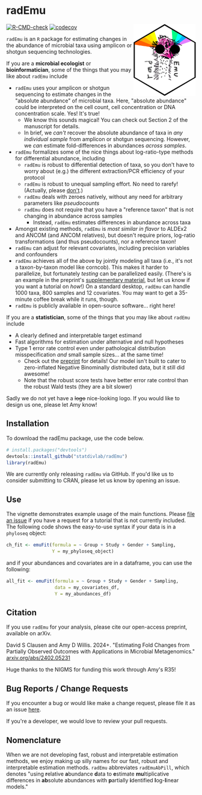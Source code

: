 # radEmu 
<img src="docs/radEmu_hex.png" align="right" width="165px"/>

<!-- badges: start -->
[![R-CMD-check](https://github.com/statdivlab/radEmu/workflows/R-CMD-check/badge.svg)](https://github.com/statdivlab/radEmu/actions)
[![codecov](https://codecov.io/github/statdivlab/radEmu/coverage.svg?branch=main)](https://app.codecov.io/github/statdivlab/radEmu)
<!-- badges: end -->

`radEmu` is an `R` package for estimating changes in the abundance of microbial taxa using amplicon or shotgun sequencing technologies. 

If you are a **microbial ecologist** or **bioinformatician**, some of the things that you may like about `radEmu` include

- `radEmu` uses your amplicon or shotgun sequencing to estimate changes in the "absolute abundance" of microbial taxa. Here, "absolute abundance" could be interpreted on the cell count, cell concentration or DNA concentration scale. Yes! It's true! 
    - We know this sounds magical! You can check out Section 2 of the manuscript for details. 
    - In brief, we *can't* recover the absolute abundance of taxa in *any individual sample* from amplicon or shotgun sequencing. However, we *can* estimate fold-differences in abundances *across samples*. 
- `radEmu` formalizes some of the nice things about log-ratio-type methods for differential abundance, including
    - `radEmu` is robust to differential detection of taxa, so you don't have to worry about (e.g.) the different extraction/PCR efficiency of your protocol
    - `radEmu` is robust to unequal sampling effort. No need to rarefy! (Actually, please [don't](https://www.frontiersin.org/journals/microbiology/articles/10.3389/fmicb.2019.02407/full).)
    - `radEmu` deals with zeroes natively, without any need for arbitrary parameters like *pseudocounts*
    - `radEmu` does not require that you have a "reference taxon" that is not changing in abundance across samples
        - Instead, `radEmu` estimates differences in abundance across taxa 
- Amongst existing methods, `radEmu` is *most similar in flavor* to ALDEx2 and ANCOM (and ANCOM relatives), but doesn't require priors, log-ratio transformations (and thus pseudocounts), nor a reference taxon! 
- `radEmu` can adjust for relevant covariates, including precision variables and confounders
- `radEmu` achieves all of the above by jointly modeling all taxa (i.e., it's not a taxon-by-taxon model like corncob). This makes it harder to parallelize, but fortunately *testing* can be parallelized easily. (There's is an example in the preprint's [supplementary material](https://github.com/statdivlab/radEmu_supplementary), but let us know if you want a tutorial on *how*!) On a standard desktop, `radEmu` can handle 1000 taxa, 800 samples and 12 covariates. You may want to get a 35-minute coffee break while it runs, though. 
- `radEmu` is publicly available in open-source software... right here!

If you are a **statistician**, some of the things that you may like about `radEmu` include

- A clearly defined and interpretable target estimand
- Fast algorithms for estimation under alternative and null hypotheses
- Type 1 error rate control even under pathological distribution misspecification *and* small sample sizes... at the same time!
    - Check out the [preprint](https://arxiv.org/abs/2402.05231) for details! Our model isn't built to cater to zero-inflated Negative Binominally distributed data, but it still did awesome!
    - Note that the robust score tests have better error rate control than the robust Wald tests (they are a bit slower)

Sadly we do not yet have a ~~logo~~ nice-looking logo. If you would like to design us one, please let Amy know! 

## Installation

To download the radEmu package, use the code below.

``` r
# install.packages("devtools")
devtools::install_github("statdivlab/radEmu")
library(radEmu)
```

We are currently only releasing `radEmu` via GitHub. If you'd like us to consider submitting to CRAN, please let us know by opening an issue.

## Use

The vignette demonstrates example usage of the main functions. Please [file an issue](https://github.com/statdivlab/radEmu/issues) if you have a request for a tutorial that is not currently included. The following code shows the easy-to-use syntax if your data is in a `phyloseq` object: 

``` r
ch_fit <- emuFit(formula = ~ Group + Study + Gender + Sampling, 
                 Y = my_phyloseq_object) 
```

and if your abundances and covariates are in a dataframe, you can use the following:

```r
all_fit <- emuFit(formula = ~ Group + Study + Gender + Sampling,
                  data = my_covariates_df, 
                  Y = my_abundances_df)
```


## Citation

If you use `radEmu` for your analysis, please cite our open-access preprint, available on arXiv. 

David S Clausen and Amy D Willis. 2024+. "Estimating Fold Changes from Partially Observed Outcomes with Applications in Microbial Metagenomics." [arxiv.org/abs/2402.05231](https://arxiv.org/abs/2402.05231)

Huge thanks to the NIGMS for funding this work through Amy's R35! 

## Bug Reports / Change Requests

If you encounter a bug or would like make a change request, please file it as an issue [here](https://github.com/statdivlab/radEmu/issues).

If you're a developer, we would love to review your pull requests. 

## Nomenclature

When we are not developing fast, robust and interpretable estimation methods, we enjoy making up silly names for our fast, robust and interpretable estimation methods. `radEmu` abbreviates `radEmuAbPill`, which denotes "using **r**elative **a**bundance **d**ata to **e**stimate **mu**ltiplicative differences in **ab**solute abundances with **p**artially **i**dentified **l**og-**l**inear models."